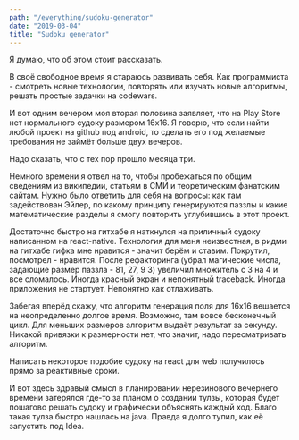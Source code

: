 ```yaml
---
path: "/everything/sudoku-generator"
date: "2019-03-04"
title: "Sudoku generator"
---
```


Я думаю, что об этом стоит рассказать.

В своё свободное время я стараюсь развивать себя. Как программиста - смотреть новые технологии, повторять или изучать новые алгоритмы, решать простые задачки на codewars.

И вот одним вечером моя вторая половина заявляет, что на Play Store нет нормального судоку размером 16х16. Я говорю, что если найти любой проект на github под android, то сделать его под желаемые требования не займёт больше двух вечеров.

Надо сказать, что с тех пор прошло месяца три.

Немного времени я отвел на то, чтобы пробежаться по общим сведениям из википедии, статьям в СМИ и теоретическим фанатским сайтам. Нужно было ответить для себя на вопросы: как там задействован Эйлер, по какому принципу генерируются паззлы и какие математические разделы я смогу повторить углубившись в этот проект.

Достаточно быстро на гитхабе я наткнулся на приличный судоку написанном на react-native. Технология для меня неизвестная, в ридми на гитхабе гифка мне нравится - значит берём и ставим. Покрутил, посмотрел - нравится. После рефакторинга (убрал магические числа, задающие размер паззла - 81, 27, 9 3) увеличил множитель с 3 на 4 и все сломалось. Иногда красный экран и непонятный traceback. Иногда приложения не стартует. Непонятно как отлаживать.

Забегая вперёд скажу, что алгоритм генерация поля для 16х16 вешается на неопределенно долгое время. Возможно, там вовсе бесконечный цикл. Для меньших размеров алгоритм выдаёт результат за секунду. Никакой привязки к размерности нет, что значит, надо пересматривать алгоритм.

Написать некоторое подобие судоку на react для web получилось прямо за реактивные сроки.

И вот здесь здравый смысл в планировании нерезинового вечернего времени затерялся где-то за планом о создании тулзы, которая будет пошагово решать судоку и графически объяснять каждый ход. Благо такая тулза быстро нашлась на java. Правда я долго тупил, как её запустить под Idea.
